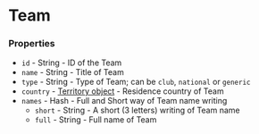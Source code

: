 # Team

### Properties

* `id` - String - ID of the Team
* `name` - String - Title of Team
* `type` - String - Type of Team; can be `club`, `national` or `generic`
* `country` - [Territory object](./Territory.md) - Residence country of Team
* `names` - Hash - Full and Short way of Team name writing
    - `short` - String - A short (3 letters) writing of Team name
    - `full` - String - Full name of Team 
 

